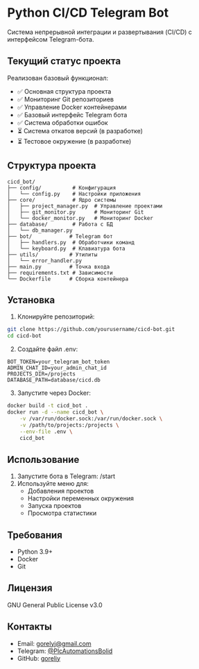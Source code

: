 # Python CI/CD Telegram Bot

Система непрерывной интеграции и развертывания (CI/CD) с интерфейсом Telegram-бота.

## Текущий статус проекта

Реализован базовый функционал:
- ✅ Основная структура проекта
- ✅ Мониторинг Git репозиториев
- ✅ Управление Docker контейнерами
- ✅ Базовый интерфейс Telegram бота
- ✅ Система обработки ошибок
- ⏳ Система откатов версий (в разработке)
- ⏳ Тестовое окружение (в разработке)

## Структура проекта

```
cicd_bot/
├── config/          # Конфигурация
│   └── config.py    # Настройки приложения
├── core/            # Ядро системы
│   ├── project_manager.py  # Управление проектами
│   ├── git_monitor.py      # Мониторинг Git
│   └── docker_monitor.py   # Мониторинг Docker
├── database/        # Работа с БД
│   └── db_manager.py
├── bot/            # Telegram бот
│   ├── handlers.py  # Обработчики команд
│   └── keyboard.py  # Клавиатура бота
├── utils/          # Утилиты
│   └── error_handler.py
├── main.py         # Точка входа
├── requirements.txt # Зависимости
└── Dockerfile      # Сборка контейнера
```

## Установка

1. Клонируйте репозиторий:
```bash
git clone https://github.com/yourusername/cicd-bot.git
cd cicd-bot
```

2. Создайте файл .env:
```env
BOT_TOKEN=your_telegram_bot_token
ADMIN_CHAT_ID=your_admin_chat_id
PROJECTS_DIR=/projects
DATABASE_PATH=database/cicd.db
```

3. Запустите через Docker:
```bash
docker build -t cicd_bot .
docker run -d --name cicd_bot \
    -v /var/run/docker.sock:/var/run/docker.sock \
    -v /path/to/projects:/projects \
    --env-file .env \
    cicd_bot
```

## Использование

1. Запустите бота в Telegram: /start
2. Используйте меню для:
   - Добавления проектов
   - Настройки переменных окружения
   - Запуска проектов
   - Просмотра статистики

## Требования

- Python 3.9+
- Docker
- Git

## Лицензия

GNU General Public License v3.0

## Контакты

- Email: gorelyj@gmail.com
- Telegram: [@PlcAutomationsBolid](https://t.me/PlcAutomationsBolid)
- GitHub: [goreliy](https://github.com/goreliy)

